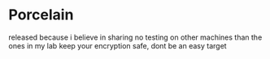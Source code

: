 # Porcelain
released because i believe in sharing
no testing on other machines than the ones in my lab
keep your encryption safe, dont be an easy target
